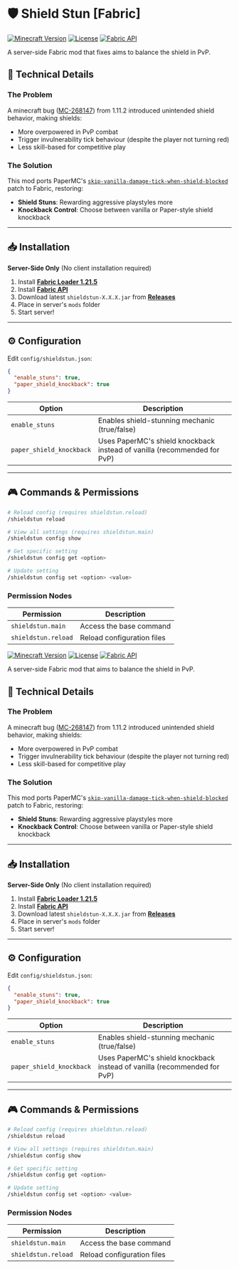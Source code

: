 # 🛡️ Shield Stun [Fabric]

[//]: # ([![Modrinth]&#40;https://img.shields.io/modrinth/v/shieldstun?label=Modrinth&style=flat-square&#41;]&#40;https://modrinth.com/mod/shieldstun&#41;)
[![Minecraft Version](https://img.shields.io/badge/Minecraft-1.21.5-green?style=flat-square)](https://minecraft.net)
[![License](https://img.shields.io/github/license/Libreh/ShieldStun?style=flat-square)](LICENSE)
[![Fabric API](https://img.shields.io/badge/Requires-Fabric%20API-blue?style=flat-square)](https://modrinth.com/mod/fabric-api)

A server-side Fabric mod that fixes aims to balance the shield in PvP.

## 🔧 Technical Details

### The Problem
A minecraft bug ([MC-268147](https://bugs.mojang.com/browse/MC-268147)) from 1.11.2 introduced unintended shield behavior, making shields:
- More overpowered in PvP combat
- Trigger invulnerability tick behaviour (despite the player not turning red)
- Less skill-based for competitive play

### The Solution
This mod ports PaperMC's [`skip-vanilla-damage-tick-when-shield-blocked`](https://github.com/PaperMC/Paper/blob/main/paper-server/patches/sources/net/minecraft/world/entity/LivingEntity.java.patch#L1241) patch to Fabric, restoring:
- **Shield Stuns**: Rewarding aggressive playstyles more
- **Knockback Control**: Choose between vanilla or Paper-style shield knockback

---

## 📥 Installation

**Server-Side Only** (No client installation required)

1. Install **[Fabric Loader 1.21.5](https://fabricmc.net/use/)**
2. Install **[Fabric API](https://modrinth.com/mod/fabric-api)**
3. Download latest `shieldstun-X.X.X.jar` from **[Releases](https://github.com/Libreh/ShieldStun/releases)**
4. Place in server's `mods` folder
5. Start server!

---

## ⚙️ Configuration

Edit `config/shieldstun.json`:

```json
{
  "enable_stuns": true,
  "paper_shield_knockback": true
}
```

| Option                   | Description                                                                  |
|--------------------------|------------------------------------------------------------------------------|
| `enable_stuns`           | Enables shield-stunning mechanic (true/false)                                |
| `paper_shield_knockback` | Uses PaperMC's shield knockback instead of vanilla (recommended for PvP)     |

---

## 🎮 Commands & Permissions

```bash
# Reload config (requires shieldstun.reload)
/shieldstun reload

# View all settings (requires shieldstun.main)
/shieldstun config show

# Get specific setting
/shieldstun config get <option>

# Update setting
/shieldstun config set <option> <value>
```

### Permission Nodes
| Permission            | Description                 |
|-----------------------|-----------------------------|
| `shieldstun.main`     | Access the base command     |
| `shieldstun.reload`   | Reload configuration files  |# 🛡️ Shield Stun [Fabric]

[//]: # ([![Modrinth]&#40;https://img.shields.io/modrinth/v/shieldstun?label=Modrinth&style=flat-square&#41;]&#40;https://modrinth.com/mod/shieldstun&#41;)
[![Minecraft Version](https://img.shields.io/badge/Minecraft-1.21.5-green?style=flat-square)](https://minecraft.net)
[![License](https://img.shields.io/github/license/Libreh/ShieldStun?style=flat-square)](LICENSE)
[![Fabric API](https://img.shields.io/badge/Requires-Fabric%20API-blue?style=flat-square)](https://modrinth.com/mod/fabric-api)

A server-side Fabric mod that aims to balance the shield in PvP.

## 🔧 Technical Details

### The Problem
A minecraft bug ([MC-268147](https://bugs.mojang.com/browse/MC-268147)) from 1.11.2 introduced unintended shield behavior, making shields:
- More overpowered in PvP combat
- Trigger invulnerability tick behaviour (despite the player not turning red)
- Less skill-based for competitive play

### The Solution
This mod ports PaperMC's [`skip-vanilla-damage-tick-when-shield-blocked`](https://github.com/PaperMC/Paper/blob/main/paper-server/patches/sources/net/minecraft/world/entity/LivingEntity.java.patch#L1241) patch to Fabric, restoring:
- **Shield Stuns**: Rewarding aggressive playstyles more
- **Knockback Control**: Choose between vanilla or Paper-style shield knockback

---

## 📥 Installation

**Server-Side Only** (No client installation required)

1. Install **[Fabric Loader 1.21.5](https://fabricmc.net/use/)**
2. Install **[Fabric API](https://modrinth.com/mod/fabric-api)**
3. Download latest `shieldstun-X.X.X.jar` from **[Releases](https://github.com/Libreh/ShieldStun/releases)**
4. Place in server's `mods` folder
5. Start server!

---

## ⚙️ Configuration

Edit `config/shieldstun.json`:

```json
{
  "enable_stuns": true,
  "paper_shield_knockback": true
}
```

| Option                   | Description                                                                  |
|--------------------------|------------------------------------------------------------------------------|
| `enable_stuns`           | Enables shield-stunning mechanic (true/false)                                |
| `paper_shield_knockback` | Uses PaperMC's shield knockback instead of vanilla (recommended for PvP)     |

---

## 🎮 Commands & Permissions

```bash
# Reload config (requires shieldstun.reload)
/shieldstun reload

# View all settings (requires shieldstun.main)
/shieldstun config show

# Get specific setting
/shieldstun config get <option>

# Update setting
/shieldstun config set <option> <value>
```

### Permission Nodes
| Permission            | Description                 |
|-----------------------|-----------------------------|
| `shieldstun.main`     | Access the base command     |
| `shieldstun.reload`   | Reload configuration files  |
